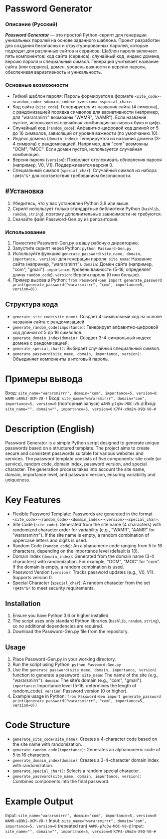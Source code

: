 # Password Generator
### Описание (Русский)
***Password Generator*** — это простой Python-скрипт для генерации уникальных паролей на основе заданного шаблона. Проект разработан для создания безопасных и структурированных паролей, которые подходят для различных сайтов и сервисов. Шаблон пароля включает пять компонентов: код сайта (сервиса), случайный код, индекс домена, версию пароля и специальный символ. Генерация учитывает название сайта (или сервиса), домен, уровень важности и версию пароля, обеспечивая вариативность и уникальность.

### Основные возможности
- Гибкий шаблон пароля: Пароль формируется в формате `<site_code>-<random_code>-<domain_index>-<version>-<special_char>`.
- Код сайта (`site_code`): Генерируется из названия сайта (4 символа), с рандомизацией порядка символов для вариативности (например, для "wararsmirrr" возможны "WAMR", "AAMR"). Если название пустое, используется случайная комбинация заглавных букв и цифр.
- Случайный код (`random_code`): Алфавитно-цифровой код длиной от 5 до 16 символов, зависящий от уровня важности (по умолчанию 10).
- Индекс домена (`domain_index`): Генерируется из названия домена (3-4 символа) с рандомизацией. Например, для "com" возможны "OCM", "MOC". Если домен пустой, используется случайная комбинация.
- Версия пароля (`version`): Позволяет отслеживать обновления пароля (например, V0, V1). Поддерживается версия 0.
- Специальный символ (`special_char`): Случайный символ из набора `!@#$%^&*` для соответствия требованиям безопасности.

## #Установка
1. Убедитесь, что у вас установлен Python 3.6 или выше.
2. Скрипт использует только стандартные библиотеки Python (`hashlib`, `random`, `string`), поэтому дополнительные зависимости не требуются.
3. Скачайте файл Password-Gen.py из репозитория.

### Использование
1. Поместите Password-Gen.py в вашу рабочую директорию.
2. Запустите скрипт через Python:
`python Password-Gen.py`
3. Используйте функцию `generate_password(site_name, domain, importance, version)` для генерации пароля:
`site_name`: Название сайта (например, "wararsmirrr").
`domain`: Домен сайта (например, "com", "gmail").
`importance`: Уровень важности (5-16, определяет длину `random_code`).
`version`: Версия пароля (0 или больше).
4. Пример вызова в Python:
`from Password-Gen import generate_password
print(generate_password("wararsmirrr", "com", importance=5, version=0))`

## Структура кода
- `generate_site_code(site_name)`: Создает 4-символьный код на основе названия сайта с рандомизацией.
- `generate_random_code(importance)`: Генерирует алфавитно-цифровой код длиной от 5 до 16 символов.
- `generate_domain_index(domain)`: Создает 3-4-символьный индекс домена с рандомизацией.
- `generate_special_char()`: Выбирает случайный специальный символ.
- `generate_password(site_name, domain, importance, version)`: Объединяет компоненты в итоговый пароль.

# Примеры вывода
Вход: `site_name="wararsmirrr", domain="com", importance=5, version=0`
`WAMR-aB9k2-OCM-V0-!`
Вход: `site_name="wararsmirrr", domain="com", importance=5, version=0` (повторный запуск)
`AAMR-p7q3w-MOC-V0-@`
Вход: `site_name="", domain="", importance=5, version=0`
`K7P4-x9m2n-X9Q-V0-#`

# Description (English)
Password Generator is a simple Python script designed to generate unique passwords based on a structured template. The project aims to create secure and consistent passwords suitable for various websites and services. The password template consists of five components: site code (or service), random code, domain index, password version, and special character. The generation process takes into account the site name, domain, importance level, and password version, ensuring variability and uniqueness.

# Key Features
- Flexible Password Template: Passwords are generated in the format `<site_code>-<random_code>-<domain_index>-<version>-<special_char>`.
- Site Code (`site_code`): Generated from the site name (4 characters) with randomized character order for variability (e.g., "WAMR", "AAMR" for "wararsmirrr"). If the site name is empty, a random combination of uppercase letters and digits is used.
- Random Code (`random_code`): An alphanumeric code ranging from 5 to 16 characters, depending on the importance level (default is 10).
- Domain Index (`domain_index`): Generated from the domain name (3-4 characters) with randomization. For example, "OCM", "MOC" for "com". If the domain is empty, a random combination is used.
- Password Version (`version)`: Tracks password updates (e.g., V0, V1). Supports version 0.
- Special Character (`special_char`): A random character from the set `!@#$%^&*` to meet security requirements.

## Installation
1. Ensure you have Python 3.6 or higher installed.
2. The script uses only standard Python libraries (`hashlib`, `random`, `string`), so no additional dependencies are required.
3. Download the Password-Gen.py file from the repository.

## Usage
1. Place Password-Gen.py in your working directory.
2. Run the script using Python:
`python Password-Gen.py`
3. Use the `generate_password(site_name, domain, importance, version)` function to generate a password:
`site_name`: The name of the site (e.g., "wararsmirrr").
`domain`: The site’s domain (e.g., "com", "gmail").
`importance`: Importance level (5-16, determines the length of random_code).
`version`: Password version (0 or higher).
4. Example usage in Python:
`from Password-Gen import generate_password
print(generate_password("wararsmirrr", "com", importance=5, version=0))`

# Code Structure
- `generate_site_code(site_name)`: Creates a 4-character code based on the site name with randomization.
- `generate_random_code(importance)`: Generates an alphanumeric code of 5 to 16 characters.
- `generate_domain_index(domain)`: Creates a 3-4-character domain index with randomization.
- `generate_special_char()`: Selects a random special character.
- `generate_password(site_name, domain, importance, version)`: Combines components into the final password.

# Example Output
Input: `site_name="wararsmirrr", domain="com", importance=5, version=0`
`WAMR-aB9k2-OCM-V0-!`
Input: `site_name="wararsmirrr", domain="com", importance=5, version=0` (repeated run)
`AAMR-p7q3w-MOC-V0-@`
Input: `site_name="", domain="", importance=5, version=0`
`K7P4-x9m2n-X9Q-V0-#`
